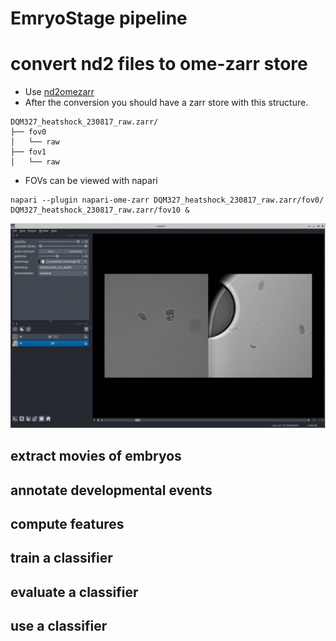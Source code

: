 # EmryoStage pipeline
# convert nd2 files to ome-zarr store
* Use [nd2omezarr](embryostage/scripts/nd2omezarr.py) 
* After the conversion you should have a zarr store with this structure.
```
DQM327_heatshock_230817_raw.zarr/
├── fov0
│   └── raw
├── fov1
│   └── raw
```
* FOVs can be viewed with napari

```
napari --plugin napari-ome-zarr DQM327_heatshock_230817_raw.zarr/fov0/ DQM327_heatshock_230817_raw.zarr/fov10 &
```
![raw images](fovs_raw.png)

## extract movies of embryos

## annotate developmental events

## compute features

## train a classifier

## evaluate a classifier

##  use a classifier